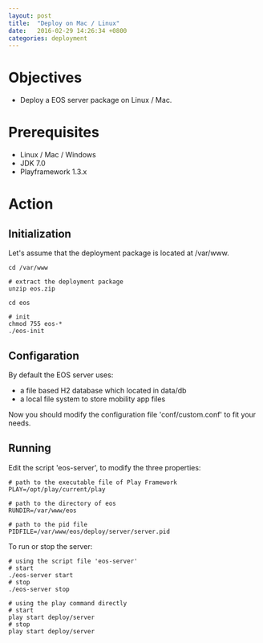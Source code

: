 ```yaml
---
layout: post
title:  "Deploy on Mac / Linux"
date:   2016-02-29 14:26:34 +0800
categories: deployment
---
```

# Objectives
* Deploy a EOS server package on Linux / Mac.

# Prerequisites
* Linux / Mac / Windows
* JDK 7.0
* Playframework 1.3.x

# Action

## Initialization

Let's assume that the deployment package is located at /var/www.

```shell
cd /var/www

# extract the deployment package
unzip eos.zip

cd eos

# init
chmod 755 eos-*
./eos-init
```

## Configaration

By default the EOS server uses:

* a file based H2 database which located in data/db
* a local file system to store mobility app files

Now you should modify the configuration file 'conf/custom.conf' to fit your needs.

## Running

Edit the script 'eos-server', to modify the three properties:

```shell
# path to the executable file of Play Framework
PLAY=/opt/play/current/play

# path to the directory of eos
RUNDIR=/var/www/eos

# path to the pid file 
PIDFILE=/var/www/eos/deploy/server/server.pid
```

To run or stop the server:

```shell
# using the script file 'eos-server'
# start
./eos-server start
# stop
./eos-server stop

# using the play command directly
# start
play start deploy/server
# stop
play start deploy/server
```



